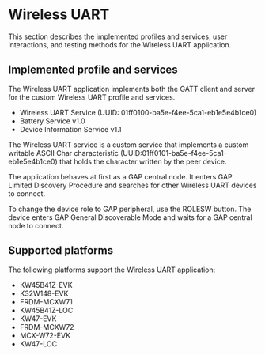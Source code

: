 # Wireless UART

This section describes the implemented profiles and services, user
interactions, and testing methods for the Wireless UART application.

## Implemented profile and services

The Wireless UART application implements both the GATT client and
server for the custom Wireless UART profile and services.
- Wireless UART Service (UUID: 01ff0100-ba5e-f4ee-5ca1-eb1e5e4b1ce0)
- Battery Service v1.0
- Device Information Service v1.1

The Wireless UART service is a custom service that implements a custom
writable ASCII Char characteristic (UUID:01ff0101-ba5e-f4ee-5ca1-eb1e5e4b1ce0)
that holds the character written by the peer device.

The application behaves at first as a GAP central node. It enters GAP
Limited Discovery Procedure and searches for other Wireless UART
devices to connect.

To change the device role to GAP peripheral, use
the ROLESW button. The device enters GAP General Discoverable Mode and
waits for a GAP central node to connect.

## Supported platforms
The following platforms support the Wireless UART application:
- KW45B41Z-EVK
- K32W148-EVK
- FRDM-MCXW71
- KW45B41Z-LOC
- KW47-EVK
- FRDM-MCXW72
- MCX-W72-EVK
- KW47-LOC